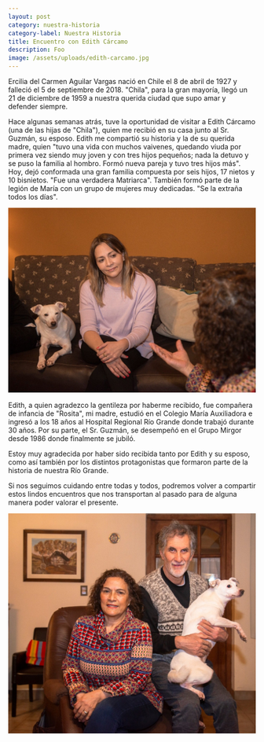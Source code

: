 ```yaml
---
layout: post
category: nuestra-historia
category-label: Nuestra Historia
title: Encuentro con Edith Cárcamo
description: Foo
image: /assets/uploads/edith-carcamo.jpg
---
```

Ercilia del Carmen Aguilar Vargas nació en Chile el 8 de abril de 1927 y falleció el 5 de septiembre de 2018. "Chila", para la gran mayoría, llegó un 21 de diciembre de 1959 a nuestra querida ciudad que supo amar y defender siempre.

Hace algunas semanas atrás, tuve la oportunidad de visitar a Edith Cárcamo (una de las hijas de "Chila"), quien me recibió en su casa junto al Sr. Guzmán, su esposo. Edith me compartió su historia y la de su querida madre, quien "tuvo una vida con muchos vaivenes, quedando viuda por primera vez siendo muy joven y con tres hijos pequeños; nada la detuvo y se puso la familia al hombro. Formó nueva pareja y tuvo tres hijos más". Hoy, dejó conformada una gran familia compuesta por seis hijos, 17 nietos y 10 bisnietos. "Fue una verdadera Matriarca". También formó parte de la legión de María con un grupo de mujeres muy dedicadas. "Se la extraña todos los días".

![Cintia con Edith](/assets/uploads/edith-carcamo-2.jpg)

Edith, a quien agradezco la gentileza por haberme recibido, fue compañera de infancia de "Rosita", mi madre, estudió en el Colegio María Auxiliadora e ingresó a los 18 años al Hospital Regional Río Grande donde trabajó durante 30 años. Por su parte, el Sr. Guzmán, se desempeñó en el Grupo Mirgor desde 1986 donde finalmente se jubiló.

Estoy muy agradecida por haber sido recibida tanto por Edith y su esposo, como así también por los distintos protagonistas que formaron parte de la historia de nuestra Río Grande.

Si nos seguimos cuidando entre todas y todos, podremos volver a compartir estos lindos encuentros que nos transportan al pasado para de alguna manera poder valorar el presente.

![Edith junto a su esposo el Guzman](/assets/uploads/edith-carcamo-3.jpg)